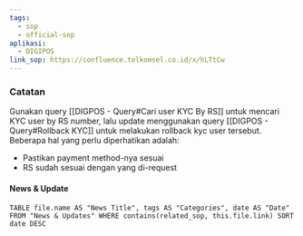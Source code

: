 ```yaml
---
tags:
  - sop
  - official-sop
aplikasi:
  - DIGIPOS
link_sop: https://confluence.telkomsel.co.id/x/hLTtCw
---
```

### Catatan
Gunakan query [[DIGPOS - Query#Cari user KYC By RS]] untuk mencari KYC user by RS number, lalu update menggunakan query [[DIGPOS - Query#Rollback KYC]] untuk melakukan rollback kyc user tersebut. Beberapa hal yang perlu diperhatikan adalah:
* Pastikan payment method-nya sesuai
* RS sudah sesuai dengan yang di-request

#### News & Update
```dataview
TABLE file.name AS "News Title", tags AS "Categories", date AS "Date" FROM "News & Updates" WHERE contains(related_sop, this.file.link) SORT date DESC
```

